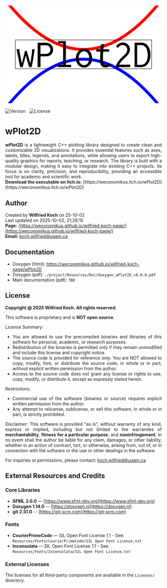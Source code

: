 <p align=center> <img src="project/Resources/Images/wPlot2D_logo.png" alt="Project Logo" width="500"/> </p>

![Version](https://img.shields.io/badge/version-0.0.0-blue) &nbsp;
![License](https://img.shields.io/badge/license-Proprietary-lightgrey)

# wPlot2D

<div align="justify">
<strong>wPlot2D</strong> is a lightweight C++ plotting library designed to create clean and customizable 2D visualizations.
It provides essential features such as axes, labels, titles, legends, and annotations, while allowing users to
export high-quality graphics for reports, teaching, or research. The library is built with a modular design,
making it easy to integrate into existing C++ projects. Its focus is on clarity, precision, and reproducibility,
providing an accessible tool for academic and scientific work.
<br>
<strong>Download the executable on Itch.io:</strong> [https://weconomikus.itch.io/wPlot2D](https://weconomikus.itch.io/wPlot2D)
</div>


## Author

Created by **Wilfried Koch** on 25-10-02  
Last updated on 2025-10-02, 21:26:15  
**Page:** [https://weconomikus.github.io/wilfried-koch-page/](https://weconomikus.github.io/wilfried-koch-page/)  
**Email:** koch.wilfried@uqam.ca


## Documentation

- Doxygen (html): https://weconomikus.github.io/wilfried-koch-page/wPlot2D
- Doxygen (pdf): `./project/Resources/Doc/doxygen_wPlot2D_v0.0.0.pdf`
- Main documentation (pdf): `TBD`


## License

<div align="justify">
<strong>Copyright @ 2025 Wilfried Koch. All rights reserved.</strong>  

This software is proprietary and is **NOT open source**.

License Summary:  
- You are allowed to use the precompiled binaries and libraries of this software
for personal, academic, or research purposes.
- Redistribution of the binaries is permitted only if they remain unmodified
and include this license and copyright notice.
- The source code is provided for reference only. You are NOT allowed to copy,
modify, fork, or distribute the source code, in whole or in part, without
explicit written permission from the author.
- Access to the source code does not grant any license or rights to use,
copy, modify, or distribute it, except as expressly stated herein.

Restrictions:  
- Commercial use of the software (binaries or source) requires explicit written
permission from the author.
- Any attempt to relicense, sublicense, or sell this software, in whole or in
part, is strictly prohibited.

Disclaimer: This software is provided "as is", without warranty of any kind, express or implied, including but not limited to the
warranties of **merchantability**, **fitness for a particular purpose**, and **noninfringement**. In no event shall the author be liable
for any claim, damages, or other liability, whether in an action of contract, tort, or otherwise, arising from, out of, or in connection 
with the software or the use or other dealings in the software.

For inquiries or permissions, please contact: koch.wilfried@uqam.ca
</div>


## External Resources and Credits

### Core Libraries

- **SFML 3.0.0** — [https://www.sfml-dev.org](https://www.sfml-dev.org)  
- **Doxygen 1.14.0** -- [https://doxygen.nl](https://doxygen.nl)  
- **git 2.51.0** -- [https://git-scm.com](https://git-scm.com)  

### Fonts

- **CourierPrimeCode** — SIL Open Font License 1.1 - See: `Resources/Fonts/CourierPrimeCode/SIL Open Font License.txt`  
- **Inconsolata** — SIL Open Font License 1.1 - See: `Resources/Fonts/Inconsolata/SIL Open Font License.txt`

### External Licenses

The licenses for all third-party components are available in the `Licenses/` directory.

